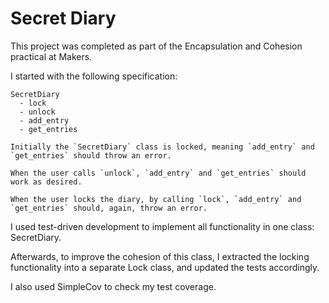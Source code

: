 # Secret Diary

This project was completed as part of the Encapsulation and Cohesion practical at Makers.

I started with the following specification:

```
SecretDiary
  - lock
  - unlock
  - add_entry
  - get_entries

Initially the `SecretDiary` class is locked, meaning `add_entry` and `get_entries` should throw an error.

When the user calls `unlock`, `add_entry` and `get_entries` should work as desired.

When the user locks the diary, by calling `lock`, `add_entry` and `get_entries` should, again, throw an error.
```

I used test-driven development to implement all functionality in one class: SecretDiary.

Afterwards, to improve the cohesion of this class, I extracted the locking functionality into a separate Lock class, and updated the tests accordingly.

I also used SimpleCov to check my test coverage.
